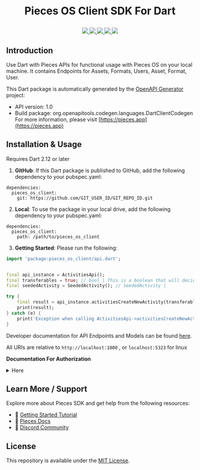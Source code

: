 # <p align="center"> Pieces OS Client SDK For Dart
   <p align="center">
      <a href="https://github.com/pieces-app/pieces-os-client-sdk-for-dart" alt="GitHub contributors">
         <img src="https://img.shields.io/github/contributors/pieces-app/pieces-os-client-sdk-for-dart.svg" />
      <a>
      <a href="https://github.com/pieces-app/pieces-os-client-sdk-for-dart" alt="GitHub issues by-label">
         <img src="https://img.shields.io/github/issues/pieces-app/pieces-os-client-sdk-for-dart" />
      </a>
      <a href="https://discord.gg/getpieces" alt="Discord">
         <img src="https://img.shields.io/badge/Discord-@layer5.svg?color=7389D8&label&logo=discord&logoColor=ffffff" />
      </a>
      <a href="https://twitter.com/getpieces" alt="Twitter Follow">
         <img src="https://img.shields.io/twitter/follow/getpieces.svg?label=Follow" />
      </a>
      <a href="https://github.com/pieces-app/pieces-os-client-sdk-for-dart" alt="License">
         <img src="https://img.shields.io/github/license/pieces-app/pieces-os-client-sdk-for-python.svg" />
      </a>
   </p>
</p>

## Introduction

Use Dart with Pieces APIs for functional usage with Pieces OS on your local machine. It contains Endpoints for Assets, Formats, Users, Asset, Format, User.

This Dart package is automatically generated by the [OpenAPI Generator](https://openapi-generator.tech) project:

- API version: 1.0
- Build package: org.openapitools.codegen.languages.DartClientCodegen
For more information, please visit [https://pieces.app](https://pieces.app)


## Installation & Usage
Requires Dart 2.12 or later

1. **GitHub**: If this Dart package is published to GitHub, add the following dependency to your pubspec.yaml:
```
dependencies:
  pieces_os_client:
    git: https://github.com/GIT_USER_ID/GIT_REPO_ID.git
```

2. **Local**: To use the package in your local drive, add the following dependency to your pubspec.yaml:
```
dependencies:
  pieces_os_client:
    path: /path/to/pieces_os_client
```
3. **Getting Started**: Please run the following:

```dart
import 'package:pieces_os_client/api.dart';


final api_instance = ActivitiesApi();
final transferables = true; // bool | This is a boolean that will decided if we are want to return the transferable data (default) or not(performance enhancement)
final seededActivity = SeededActivity(); // SeededActivity | 

try {
    final result = api_instance.activitiesCreateNewActivity(transferables, seededActivity);
    print(result);
} catch (e) {
    print('Exception when calling ActivitiesApi->activitiesCreateNewActivity: $e\n');
}

```
Developer documentation for API Endpoints and Models can be found [here](https://github.com/pieces-app/pieces-os-client-sdk-for-dart/tree/main/doc).

All URIs are relative to `http://localhost:1000` , or `localhost:5323` for linux

**Documentation For Authorization**

<details>
  <summary>Here</summary>
  
## auth0

- **Type**: OAuth
- **Flow**: implicit
- **Authorization URL**: 
- **Scopes**: N/A

## auth0

- **Type**: OAuth
- **Flow**: application
- **Authorization URL**: 
- **Scopes**: N/A

## auth0

- **Type**: OAuth
- **Flow**: accessCode
- **Authorization URL**: 
- **Scopes**: N/A

## authorization

- **Type**: OAuth
- **Flow**: implicit
- **Authorization URL**: 
- **Scopes**: N/A

## authorization

- **Type**: OAuth
- **Flow**: application
- **Authorization URL**: 
- **Scopes**: N/A

## authorization

- **Type**: OAuth
- **Flow**: accessCode
- **Authorization URL**: 
- **Scopes**: N/A

</details>

## Learn More / Support
Explore more about Pieces SDK and get help from the following resources:

- 🚀 [Getting Started Tutorial](https://docs.pieces.app/installation-getting-started/what-am-i-installing)
- 📜 [Pieces Docs](https://docs.pieces.app/)
- 💬 [Discord Community](https://discord.gg/getpieces)

## License

This repository is available under the [MIT License](./LICENSE).

